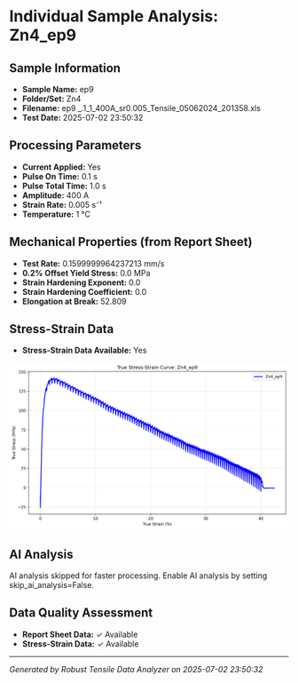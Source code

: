 # Individual Sample Analysis: Zn4_ep9

## Sample Information
- **Sample Name:** ep9
- **Folder/Set:** Zn4
- **Filename:** ep9 _.1_1_400A_sr0.005_Tensile_05062024_201358.xls
- **Test Date:** 2025-07-02 23:50:32

## Processing Parameters
- **Current Applied:** Yes
- **Pulse On Time:** 0.1 s
- **Pulse Total Time:** 1.0 s
- **Amplitude:** 400 A
- **Strain Rate:** 0.005 s⁻¹
- **Temperature:** 1 °C

## Mechanical Properties (from Report Sheet)
- **Test Rate:** 0.1599999964237213 mm/s
- **0.2% Offset Yield Stress:** 0.0 MPa
- **Strain Hardening Exponent:** 0.0
- **Strain Hardening Coefficient:** 0.0
- **Elongation at Break:** 52.809

## Stress-Strain Data
- **Stress-Strain Data Available:** Yes

![Stress-Strain Curve](../individual_plots/plot_Zn4_ep9.png)

## AI Analysis

AI analysis skipped for faster processing. Enable AI analysis by setting skip_ai_analysis=False.

## Data Quality Assessment
- **Report Sheet Data:** ✓ Available
- **Stress-Strain Data:** ✓ Available

---
*Generated by Robust Tensile Data Analyzer on 2025-07-02 23:50:32*
